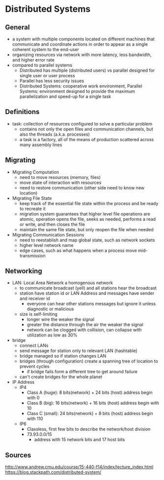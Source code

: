 # Distributed Systems

## General

* a system with multiple components located on different machines that communicate and coordinate actions in order to appear as a single coherent system to the end-user
* organizing resources via network with more latency, less bandwidth, and higher error rate
* compared to parallel systems
  * Distributed has multiple (distributed users) vs parallel designed for single user or user process
  * Parallel has less security issues
  * Distributed Systems: cooperative work environment, Parallel Systems: environment designed to provide the maximum parallelization and speed-up for a single task

## Definitions

* task: collection of resources configured to solve a particular problem
  * contains not only the open files and communication channels, but also the threads (a.k.a. processes)
  * a task is a factory, all of the means of production scattered across many assembly lines

## Migrating

* Migrating Computation
  * need to move resources (memory, files)
  * move state of interaction with resources
  * need to restore communication (other side need to know new location)
* Migrating File State
  * keep track of the essential file state within the process and be ready to recreate it
  * migration system guarantees that higher level file operations are atomic, operation opens the file, seeks as needed, performs a read or write, and then closes the file
  * maintain the same file state, but only reopen the file when needed
* Migrating Communication Sessions
  * need to reestablish and map global state, such as network sockets
  * higher level network name
  * edge cases, such as what happens when a process move mid-transmission
  
## Networking

* LAN:  Local Area Network a homogenous network
  * to communicate broadcast (yell) and all stations hear the broadcast
  * station have station id or LAN Address and messages have sender and receiver id
    * everyone can hear other stations messages but ignore it unless diagnostic or malicious
  * size is self-limiting
    * longer wire the weaker the signal
    * greater the distance through the air the weaker the signal
    * network can be clogged with collision, can collapse with utilization as low as 30%
* bridge
  * connect LANs
  * send message for station only to relevant LAN (hashtable)
  * bridge managed so if station changes LAN
  * bridges (through configuration) create a spanning tree of location to prevent cycles
    * if bridge fails form a different tree to get around failure
  * can't create bridges for the whole planet
* IP Address
  * IP4
    * Class A (huge): 8 bits(network) + 24 bits (host) address begin with 0
    * Class B (big): 16 bits(network) + 16 bits (host) address begin with 10
    * Class C (small): 24 bits(network) + 8 bits (host) address begin with 110
  * IP6
    * Classless, first few bits to describe the network/host division
    * 73.93.0.0/15
      * address with 15 network bits and 17 host bits

## Sources

http://www.andrew.cmu.edu/course/15-440-f14/index/lecture_index.html
https://blog.stackpath.com/distributed-system/

